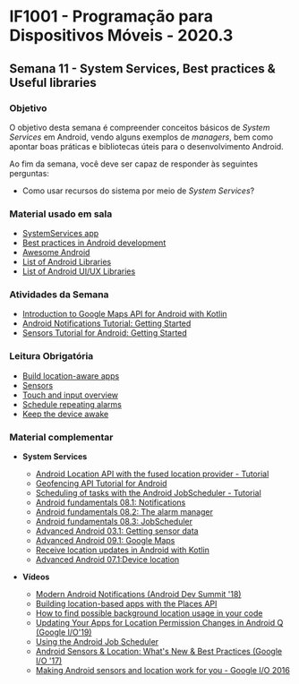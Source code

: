 # IF1001 - Programação para Dispositivos Móveis - 2020.3

## Semana 11 - System Services, Best practices & Useful libraries

### Objetivo

O objetivo desta semana é compreender conceitos básicos de *System Services* em Android, vendo alguns exemplos de *managers*, bem como apontar boas práticas e bibliotecas úteis para o desenvolvimento Android.

Ao fim da semana, você deve ser capaz de responder às seguintes perguntas: 

- Como usar recursos do sistema por meio de *System Services*?

### Material usado em sala

- [SystemServices app](https://github.com/if1001/if1001.github.io/tree/master/2020-11-04/SystemServicesLibraries)
- [Best practices in Android development](https://github.com/futurice/android-best-practices)
- [Awesome Android](https://github.com/JStumpp/awesome-android)
- [List of Android Libraries](https://github.com/wasabeef/awesome-android-libraries)
- [List of Android UI/UX Libraries](https://github.com/wasabeef/awesome-android-ui)

### Atividades da Semana

- [Introduction to Google Maps API for Android with Kotlin](https://www.raywenderlich.com/230-introduction-to-google-maps-api-for-android-with-kotlin)
- [Android Notifications Tutorial: Getting Started](https://www.raywenderlich.com/1214490-android-notifications-tutorial-getting-started)
- [Sensors Tutorial for Android: Getting Started](https://www.raywenderlich.com/10838302-sensors-tutorial-for-android-getting-started)

### Leitura Obrigatória
- [Build location-aware apps](https://developer.android.com/training/location)
- [Sensors](https://developer.android.com/guide/topics/sensors)
- [Touch and input overview](https://developer.android.com/guide/input)
- [Schedule repeating alarms](https://developer.android.com/training/scheduling/alarms)
- [Keep the device awake](https://developer.android.com/training/scheduling/wakelock)

### Material complementar

- **System Services** 
  - [Android Location API with the fused location provider - Tutorial](https://www.vogella.com/tutorials/AndroidLocationAPI/article.html)
  - [Geofencing API Tutorial for Android](https://www.raywenderlich.com/7372-geofencing-api-tutorial-for-android)
  - [Scheduling of tasks with the Android JobScheduler - Tutorial](https://www.vogella.com/tutorials/AndroidTaskScheduling/article.html)
  - [Android fundamentals 08.1: Notifications](https://codelabs.developers.google.com/codelabs/android-training-notifications?hl=en#0)
  - [Android fundamentals 08.2: The alarm manager](https://codelabs.developers.google.com/codelabs/android-training-alarm-manager?hl=en#0)
  - [Android fundamentals 08.3: JobScheduler](https://codelabs.developers.google.com/codelabs/android-training-job-scheduler#0)
  - [Advanced Android 03.1: Getting sensor data](https://codelabs.developers.google.com/codelabs/advanced-android-training-sensor-data?hl=en#0)
  - [Advanced Android 09.1: Google Maps](https://codelabs.developers.google.com/codelabs/advanced-android-training-google-maps?hl=en#0)
  - [Receive location updates in Android with Kotlin](https://codelabs.developers.google.com/codelabs/while-in-use-location?hl=en#0)
  - [Advanced Android 07.1:Device location](https://developer.android.com/codelabs/advanced-android-training-device-location?hl=en#0)

- **Vídeos**
  - [Modern Android Notifications (Android Dev Summit '18)](https://www.youtube.com/watch?v=_4vq2Cs_bKg)
  - [Building location-based apps with the Places API](https://www.youtube.com/watch?v=obrHov9XfRk)
  - [How to find possible background location usage in your code](https://www.youtube.com/watch?v=xTVeFJZQ28c)
  - [Updating Your Apps for Location Permission Changes in Android Q (Google I/O'19)](https://www.youtube.com/watch?v=L7zwfTwrDEs)
  - [Using the Android Job Scheduler](https://www.youtube.com/watch?v=QdINLG5QrJc)
  - [Android Sensors & Location: What's New & Best Practices (Google I/O '17)](https://www.youtube.com/watch?v=5MIBNOTD_mM)
  - [Making Android sensors and location work for you - Google I/O 2016](https://www.youtube.com/watch?v=OEvycEMoLUg)
